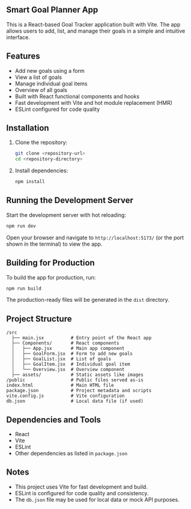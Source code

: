 ## Smart Goal Planner App

This is a React-based Goal Tracker application built with Vite. The app allows users to add, list, and manage their goals in a simple and intuitive interface.

## Features

- Add new goals using a form
- View a list of goals
- Manage individual goal items
- Overview of all goals
- Built with React functional components and hooks
- Fast development with Vite and hot module replacement (HMR)
- ESLint configured for code quality

## Installation

1. Clone the repository:
   ```bash
   git clone <repository-url>
   cd <repository-directory>
   ```

2. Install dependencies:
   ```bash
   npm install
   ```

## Running the Development Server

Start the development server with hot reloading:
```bash
npm run dev
```
Open your browser and navigate to `http://localhost:5173/` (or the port shown in the terminal) to view the app.

## Building for Production

To build the app for production, run:
```bash
npm run build
```
The production-ready files will be generated in the `dist` directory.

## Project Structure

```
/src
  ├── main.jsx          # Entry point of the React app
  ├── Components/       # React components
  │   ├── App.jsx       # Main app component
  │   ├── GoalForm.jsx  # Form to add new goals
  │   ├── GoalList.jsx  # List of goals
  │   ├── GoalItem.jsx  # Individual goal item
  │   └── Overview.jsx  # Overview component
  ├── assets/           # Static assets like images
/public                 # Public files served as-is
index.html              # Main HTML file
package.json            # Project metadata and scripts
vite.config.js          # Vite configuration
db.json                 # Local data file (if used)
```

## Dependencies and Tools

- React
- Vite
- ESLint
- Other dependencies as listed in `package.json`

## Notes

- This project uses Vite for fast development and build.
- ESLint is configured for code quality and consistency.
- The `db.json` file may be used for local data or mock API purposes.
